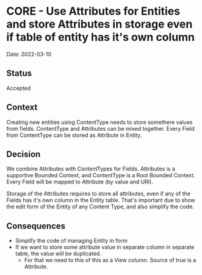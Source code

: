# CORE - Use Attributes for Entities and store Attributes in storage even if table of entity has it's own column

Date: 2022-03-10

## Status

Accepted

## Context

Creating new entities using ContentType needs to store somethere values from fields.
ContentType and Attributes can be mixed together. Every Field from ContentType can be stored as Attribute in Entity.

## Decision

We combine Attributes with ContentTypes for Fields. Attributes is a supportive Bounded Context, and ContentType
is a Root Bounded Context. Every Field will be mapped to Attribute (by value and URI).

Storage of the Attributes requires to store all attributes, even if any of the Fields has it's own column
in the Entity table. That's important due to show the edit form of the Entity of any Content Type,
and also simplify the code.

## Consequences

- Simplify the code of managing Entity in form
- If we want to store some attribute value in separate column in separate table, the value will be duplicated.
  - For that we need to this of this as a View column. Source of true is a Attribute.
